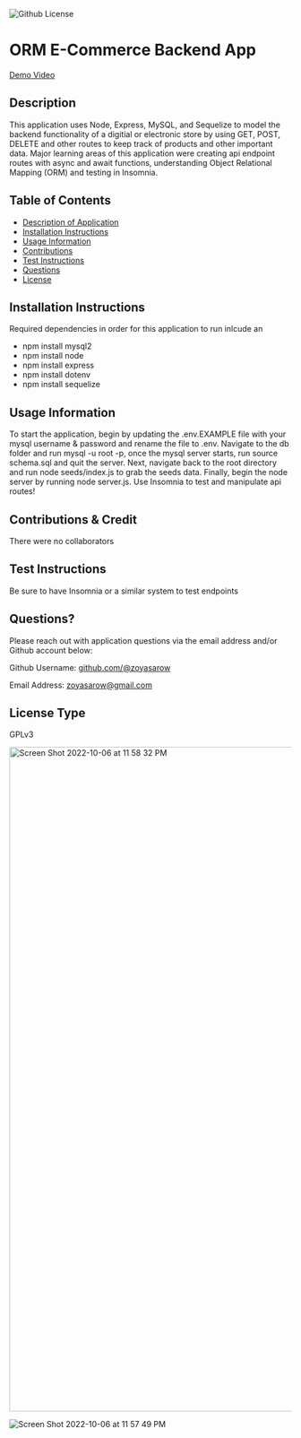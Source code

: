 
![Github License](https://img.shields.io/badge/License-GPLv3-yellow.svg)

# ORM E-Commerce Backend App

[Demo Video](https://drive.google.com/file/d/1pI8bk--Tu2W2Fjeu77a8Yo14LsVEKhJu/view?usp=sharing)

## Description 
This application uses Node, Express, MySQL, and Sequelize to model the backend functionality of a digitial or electronic store by using GET, POST, DELETE and other routes to keep track of products and other important data.
Major learning areas of this application were creating api endpoint routes with async and await functions, understanding Object Relational Mapping (ORM) and testing in Insomnia.

## Table of Contents
* [Description of Application](#description)
* [Installation Instructions](#installation-instructions)
* [Usage Information](#usage-information)
* [Contributions](#contributions)
* [Test Instructions](#test-instructions)
* [Questions](#questions)
* [License](#license)
      
## Installation Instructions 
Required dependencies in order for this application to run inlcude an
* npm install mysql2
* npm install node
* npm install express
* npm install dotenv
* npm install sequelize
      
## Usage Information 
To start the application, begin by updating the .env.EXAMPLE file with your mysql username & password and rename the file to .env. 
Navigate to the db folder and run mysql -u root -p, once the mysql server starts, run source schema.sql and quit the server. Next, navigate back to the root directory and run node seeds/index.js to grab the seeds data. Finally, begin the node server by running node server.js. Use Insomnia to test and manipulate api routes! 
        
## Contributions & Credit 
There were no collaborators 
      
## Test Instructions
Be sure to have Insomnia or a similar system to test endpoints
     
## Questions?
Please reach out with application questions via the email address and/or Github account below:

Github Username: [github.com/@zoyasarow](https://github.com/@zoyasarow)

Email Address: zoyasarow@gmail.com
      
## License Type
GPLv3 

<img width="1186" alt="Screen Shot 2022-10-06 at 11 58 32 PM" src="https://user-images.githubusercontent.com/101853202/194479645-e981139a-4f68-47ad-9f8e-6fa7bd14b89e.png">

![Screen Shot 2022-10-06 at 11 57 49 PM](https://user-images.githubusercontent.com/101853202/194479657-6596e696-07d2-429d-8449-83038833edf5.png)
